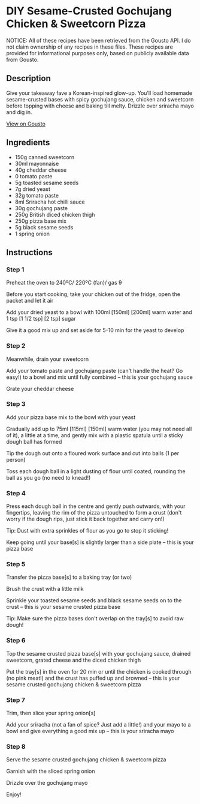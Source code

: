 # DIY Sesame-Crusted Gochujang Chicken & Sweetcorn Pizza

NOTICE: All of these recipes have been retrieved from the Gousto API. I do not claim ownership of any recipes in these files. These recipes are provided for informational purposes only, based on publicly available data from Gousto.

## Description

Give your takeaway fave a Korean-inspired glow-up. You’ll load homemade sesame-crusted bases with spicy gochujang sauce, chicken and sweetcorn before topping with cheese and baking till melty. Drizzle over sriracha mayo and dig in.

[View on Gousto](https://www.gousto.co.uk/recipes/cookbook/diy-sesame-crusted-gochujang-chicken-sweetcorn-pizza)

## Ingredients

- 150g canned sweetcorn
- 30ml mayonnaise
- 40g cheddar cheese
- 0 tomato paste
- 5g toasted sesame seeds
- 7g dried yeast
- 32g tomato paste
- 8ml Sriracha hot chilli sauce
- 30g gochujang paste
- 250g British diced chicken thigh
- 250g pizza base mix
- 5g black sesame seeds
- 1 spring onion

## Instructions


### Step 1

Preheat the oven to 240ºC/ 220ºC (fan)/ gas 9

Before you start cooking, take your chicken out of the fridge, open the packet and let it air

Add your dried yeast to a bowl with 100ml <span class="text-purple">[150ml] </span><span class="text-danger">[200ml]</span> warm water and 1 tsp <span class="text-purple">[1 1/2 tsp] </span><span class="text-danger">[2 tsp]</span> sugar

Give it a good mix up and set aside for 5-10 min for the yeast to develop


### Step 2

Meanwhile, drain your sweetcorn

Add your tomato paste and gochujang paste (can't handle the heat? Go easy!) to a bowl and mix until fully combined – this is your gochujang sauce

Grate your cheddar cheese


### Step 3

Add your pizza base mix to the bowl with your yeast

Gradually add up to 75ml <span class="text-purple">[115ml]</span> <span class="text-danger">[150ml]</span> warm water (you may not need all of it), a little at a time, and gently mix with a plastic spatula until a sticky dough ball has formed

Tip the dough out onto a floured work surface and cut into balls (1 per person)

Toss each dough ball in a light dusting of flour until coated, rounding the ball as you go (no need to knead!)


### Step 4

Press each dough ball in the centre and gently push outwards, with your fingertips, leaving the rim of the pizza untouched to form a crust (don't worry if the dough rips, just stick it back together and carry on!)

Tip: Dust with extra sprinkles of flour as you go to stop it sticking!

Keep going until your base[s] is slightly larger than a side plate – this is your pizza base


### Step 5

Transfer the pizza base[s] to a baking tray (or two)

Brush the crust with a little milk

Sprinkle your toasted sesame seeds and black sesame seeds on to the crust – this is your sesame crusted pizza base

Tip: Make sure the pizza bases don't overlap on the tray[s] to avoid raw dough!


### Step 6

Top the sesame crusted pizza base[s] with your gochujang sauce, drained sweetcorn, grated cheese and the diced chicken thigh

Put the tray[s] in the oven for 20 min or until the chicken is cooked through (no pink meat!) and the crust has puffed up and browned – this is your sesame crusted gochujang chicken & sweetcorn pizza


### Step 7

Trim, then slice your spring onion[s]

Add your sriracha (not a fan of spice? Just add a little!) and your mayo to a bowl and give everything a good mix up – this is your sriracha mayo

### Step 8

Serve the sesame crusted gochujang chicken & sweetcorn pizza

Garnish with the sliced spring onion

Drizzle over the gochujang mayo

Enjoy!

